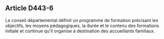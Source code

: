 ## Article D443-6

Le conseil départemental définit un programme de formation précisant les objectifs, les moyens
pédagogiques, la durée et le contenu des formations initiale et continue qu'il organise à destination des
accueillants familiaux.

